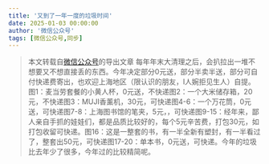 ```yaml
---
title: '又到了一年一度的垃圾时间'
date: 2025-01-03 00:00:00
author: '微信公众号'
tags: [微信公众号,同步]
---
```


> 本文转载自[微信公众号](https://mp.weixin.qq.com/)的导出文章
每年年末大清理之后，会扒拉出一堆不想要又不想直接丢的东西。今年决定部分0元送，部分半卖半送，部分可自付快递费寄出，也欢迎上海地区（限认识的朋友，I人婉拒见生人）自提。图1：麦当劳套餐的小黄人杯，0元送，不快递图2：一个大米储存箱，20元，不快递图3：MUJI香薰机，30元，可快递图4-6：一个万花筒，0元送，可快递图7-8：上海图书馆的笔夹，5元，，可快递图9-15：经年来，鄙人亲自手抓的娃娃们，都是品质比较好的，每个5元辛苦费，打包30元，如打包收留可快递。图16：这是一整套的书，有一半全新有塑封，有一半看过了，整套出50元，可快递图17-20：单本书，0元送，可快递。今年的垃圾比去年少了很多，今年过的比较精简呢。

